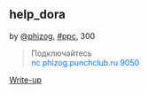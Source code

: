 ## help_dora
by [@phizog](https://t.me/phizog), [#ppc](/README.md#ppc), 300

> Подключайтесь<br><span style="color:#0077FF;"> nc phizog.punchclub.ru 9050 </span>


[Write-up](WRITEUP.md)
